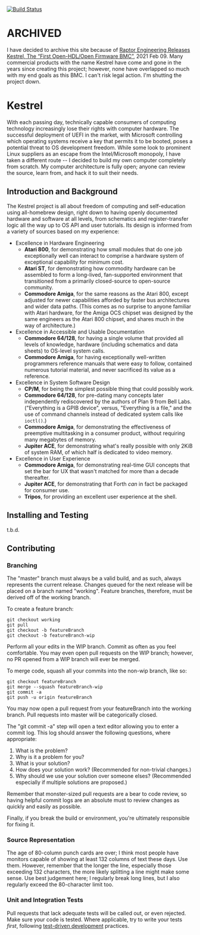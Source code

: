 [![Build Status](https://travis-ci.org/KestrelComputer/kestrel.svg?branch=master)](https://travis-ci.org/KestrelComputer/kestrel)

# ARCHIVED

I have decided to archive this site because of [Raptor Engineering Releases Kestrel, The “First Open-HDL/Open Firmware BMC”](https://medium.com/librecores/el-correo-libre-issue-35-b548ee0b9d47), 2021 Feb 09.  Many commercial products with the name Kestrel have come and gone in the years since creating this project; however, none have overlapped so much with my end goals as this BMC.  I can't risk legal action.  I'm shutting the project down.

# Kestrel

With each passing day, technically capable consumers of computing technology
increasingly lose their rights with computer hardware.  The successful
deployment of UEFI in the market, with Microsoft controlling which operating
systems receive a key that permits it to be booted, poses a potential threat to
OS development freedom.  While some look to prominent Linux suppliers as an
escape from the Intel/Microsoft monopoly, I have taken a different route -- I
decided to build my own computer completely from scratch.  My computer
architecture is fully open; anyone can review the source, learn from, and hack
it to suit their needs.

## Introduction and Background

The Kestrel project is all about freedom of computing and self-education using
all-homebrew design, right down to having openly documented hardware and
software at all levels, from schematics and register-transfer logic all the way
up to OS API and user tutorials.  Its design is informed from a variety of
sources based on my experience:

* Excellence in Hardware Engineering
    * **Atari 800**, for demonstrating how small modules that do one job exceptionally well can interact to comprise a hardware system of exceptional capability for minimum cost.
    * **Atari ST**, for demonstrating how commodity hardware can be assembled to form a long-lived, fan-supported environment that transitioned from a primarily closed-source to open-source community.
    * **Commodore Amiga**, for the same reasons as the Atari 800, except adjusted for newer capabilities afforded by faster bus architectures and wider data paths.  (This comes as no surprise to anyone familiar with Atari hardware, for the Amiga OCS chipset was designed by the same engineers as the Atari 800 chipset, and shares much in the way of architecture.)
* Excellence in Accessible and Usable Documentation
    * **Commodore 64/128**, for having a single volume that provided all levels of knowledge, hardware (including schematics and data sheets) to OS-level system calls.
    * **Commodore Amiga**, for having exceptionally well-written programmers reference manuals that were easy to follow, contained numerous tutorial material, and never sacrificed its value as a reference.
* Excellence in System Software Design
    * **CP/M**, for being the simplest possible thing that could possibly work.
    * **Commodore 64/128**, for pre-dating many concepts later independently rediscovered by the authors of Plan 9 from Bell Labs.  ("Everything is a GPIB device", versus, "Everything is a file," and the use of command channels instead of dedicated system calls like `ioctl()`.)
    * **Commodore Amiga**, for demonstrating the effectiveness of preemptive multitasking in a consumer product, without requiring many megabytes of memory.
    * **Jupiter ACE**, for demonstrating what's really possible with only 2KiB of system RAM, of which half is dedicated to video memory.
* Excellence in User Experience
    * **Commodore Amiga**, for demonstrating real-time GUI concepts that set the bar for UX that wasn't matched for more than a decade thereafter.
    * **Jupiter ACE**, for demonstrating that Forth _can_ in fact be packaged for consumer use.
    * **Tripos**, for providing an excellent user experience at the shell.

## Installing and Testing

t.b.d.

## Contributing

### Branching

The "master" branch must always be a valid build, and as such, always represents the current release.
Changes queued for the next release will be placed on a branch named "working".
Feature branches, therefore, must be derived off of the working branch.

To create a feature branch:

    git checkout working
    git pull
    git checkout -b featureBranch
    git checkout -b featureBranch-wip

Perform all your edits in the WIP branch.
Commit as often as you feel comfortable.
You may even open pull requests on the WIP branch;
however, no PR opened from a WIP branch will ever be merged.

To merge code, squash all your commits into the non-wip branch, like so:

    git checkout featureBranch
    git merge --squash featureBranch-wip
    git commit -a
    git push -u origin featureBranch

You may now open a pull request from your featureBranch into the working branch.  Pull requests into master will be categorically closed.

The "git commit -a" step will open a text editor allowing you to enter a commit log.
This log should answer the following questions, where appropriate:

1. What is the problem?
1. Why is it a problem for you?
1. What is your solution?
1. How does your solution work?  (Recommended for non-trivial changes.)
1. Why should we use your solution over someone elses?  (Recommended especially if multiple solutions are proposed.)

Remember that monster-sized pull requests are a bear to code review, so having helpful commit logs are an absolute must to review changes as quickly and easily as possible.

Finally, if you break the build or environment, you're ultimately responsible for fixing it.

### Source Representation

The age of 80-column punch cards are over; I think most people have monitors capable of showing at least 132 columns of text these days.  Use them.
However, remember that the longer the line, especially those exceeding 132 characters, the more likely splitting a line might make some sense.
Use best judgement here; I regularly break long lines, but I also regularly exceed the 80-character limit too.

### Unit and Integration Tests

Pull requests that lack adequate tests will be called out, or even rejected.  Make sure your code is tested.  Where applicable, try to write your tests _first_, following [test-driven development](http://en.wikipedia.org/wiki/Test-driven_development) practices.

